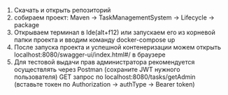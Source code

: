 1) Скачать и открыть репозиторий
2) собираем проект: Maven -> TaskManagementSystem -> Lifecycle -> package
3) Открываем терминал в Ide(alt+f12) или запускаем его из корневой папки проекта и вводим команду 
docker-compose up
4) После запуска проекта и успешной контенеризации можем открыть localhost:8080/swagger-ui/index.html#/ в браузере
5) Для тестовой выдачи прав администратора рекомендуется осуществлять через Postman (сохраните JWT нужного пользователя)
GET запрос по localhost:8080/tasks/getAdmin (вставьте токен по Authorization -> authType -> Bearer token)
